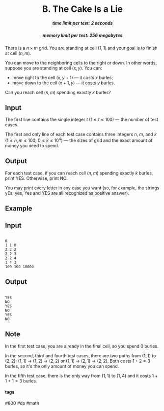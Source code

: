 <h1 style='text-align: center;'> B. The Cake Is a Lie</h1>

<h5 style='text-align: center;'>time limit per test: 2 seconds</h5>
<h5 style='text-align: center;'>memory limit per test: 256 megabytes</h5>

There is a $n \times m$ grid. You are standing at cell $(1, 1)$ and your goal is to finish at cell $(n, m)$.

You can move to the neighboring cells to the right or down. In other words, suppose you are standing at cell $(x, y)$. You can: 

* move right to the cell $(x, y + 1)$ — it costs $x$ burles;
* move down to the cell $(x + 1, y)$ — it costs $y$ burles.

Can you reach cell $(n, m)$ spending exactly $k$ burles?

## Input

The first line contains the single integer $t$ ($1 \le t \le 100$) — the number of test cases.

The first and only line of each test case contains three integers $n$, $m$, and $k$ ($1 \le n, m \le 100$; $0 \le k \le 10^4$) — the sizes of grid and the exact amount of money you need to spend.

## Output

For each test case, if you can reach cell $(n, m)$ spending exactly $k$ burles, print YES. Otherwise, print NO.

You may print every letter in any case you want (so, for example, the strings yEs, yes, Yes and YES are all recognized as positive answer).

## Example

## Input


```

6
1 1 0
2 2 2
2 2 3
2 2 4
1 4 3
100 100 10000

```
## Output


```

YES
NO
YES
NO
YES
NO

```
## Note

In the first test case, you are already in the final cell, so you spend $0$ burles.

In the second, third and fourth test cases, there are two paths from $(1, 1)$ to $(2, 2)$: $(1, 1)$ $\rightarrow$ $(1, 2)$ $\rightarrow$ $(2, 2)$ or $(1, 1)$ $\rightarrow$ $(2, 1)$ $\rightarrow$ $(2, 2)$. Both costs $1 + 2 = 3$ burles, so it's the only amount of money you can spend.

In the fifth test case, there is the only way from $(1, 1)$ to $(1, 4)$ and it costs $1 + 1 + 1 = 3$ burles.



#### tags 

#800 #dp #math 
